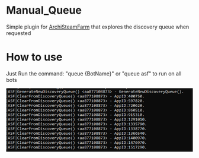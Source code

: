 # Manual_Queue
Simple plugin for [ArchiSteamFarm](https://github.com/JustArchiNET/ArchiSteamFarm) that explores the discovery queue when requested


# How to use
Just Run the command: "queue {BotName}" or "queue asf" to run on all bots

![](Screenshots/Print.png)
